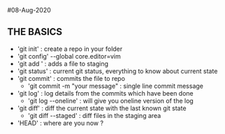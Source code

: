 #08-Aug-2020

## THE BASICS

- 'git init' : create a repo in your folder
- 'git config' --global core.editor=vim
- 'git add <PATH>' : adds a file to staging 
- 'git status' : current git status, everything to know about current state
- 'git commit' : commits the file to repo
	- 'git commit -m "your message" : single line commit message
- 'git log' : log details from the commits which have been done
	- 'git log --oneline' : will give you oneline version of the log
- 'git diff' : diff the current state with the last known git state
	- 'git diff --staged' : diff files in the staging area
- 'HEAD' : where are you now ?


